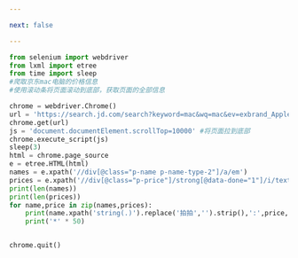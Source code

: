 ```yaml
---

next: false

---
```




<BlogInfo id="1113" title="35.selenium滚动条的使用" author="白日梦想猿" pv=0 read_times=0 pre_cost_time="0分34秒" category="爬虫学习" tag_list="['爬虫学习']" create_time="2020.06.09 15:57:48" update_time="2020.06.09 16:36:07" />

```python
from selenium import webdriver
from lxml import etree
from time import sleep
#爬取京东mac电脑的价格信息
#使用滚动条将页面滚动到底部，获取页面的全部信息

chrome = webdriver.Chrome()
url = 'https://search.jd.com/search?keyword=mac&wq=mac&ev=exbrand_Apple%5E'
chrome.get(url)
js = 'document.documentElement.scrollTop=10000' #将页面拉到底部
chrome.execute_script(js)
sleep(3)
html = chrome.page_source
e = etree.HTML(html)
names = e.xpath('//div[@class="p-name p-name-type-2"]/a/em')
prices = e.xpath('//div[@class="p-price"]/strong[@data-done="1"]/i/text()')
print(len(names))
print(len(prices))
for name,price in zip(names,prices):
    print(name.xpath('string(.)').replace('拍拍','').strip(),':',price,'元')
    print('*' * 50)


chrome.quit()
```



<ActionBox />
